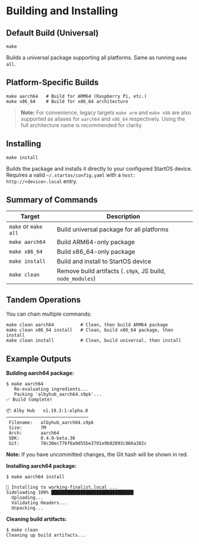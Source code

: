 # Building and Installing

## Default Build (Universal)

```
make
```

Builds a universal package supporting all platforms. Same as running `make all`.

## Platform-Specific Builds

```
make aarch64   # Build for ARM64 (Raspberry Pi, etc.)
make x86_64    # Build for x86_64 architecture
```

> **Note:** For convenience, legacy targets `make arm` and `make x86` are also supported as aliases for `aarch64` and `x86_64` respectively. Using the full architecture name is recommended for clarity.

## Installing

```
make install
```

Builds the package and installs it directly to your configured StartOS device.  
Requires a valid `~/.startos/config.yaml` with a `host: http://<device>.local` entry.

## Summary of Commands

| Target               | Description                                                |
| -------------------- | ---------------------------------------------------------- |
| `make` or `make all` | Build universal package for all platforms                  |
| `make aarch64`       | Build ARM64-only package                                   |
| `make x86_64`        | Build x86_64-only package                                  |
| `make install`       | Build and install to StartOS device                        |
| `make clean`         | Remove build artifacts (`.s9pk`, JS build, `node_modules`) |

## Tandem Operations

You can chain multiple commands:

```
make clean aarch64          # Clean, then build ARM64 package
make clean x86_64 install   # Clean, build x86_64 package, then install
make clean install          # Clean, build universal, then install
```

## Example Outputs

**Building aarch64 package:**

```
$ make aarch64
   Re-evaluating ingredients...
   Packing 'albyhub_aarch64.s9pk'...
✅ Build Complete!

📦 Alby Hub   v1.19.3:1-alpha.0
───────────────────────────────
 Filename:   albyhub_aarch64.s9pk
 Size:       7M
 Arch:       aarch64
 SDK:        0.4.0-beta.36
 Git:        78c30ec776f6a9d55be3701e9b82093c866a382c
```

**Note:** If you have uncommitted changes, the Git hash will be shown in red.

**Installing aarch64 package:**

```
$ make aarch64 install

🚀 Installing to working-finalist.local ...
Sideloading 100% ███████████████████████████████
  Uploading...
  Validating Headers...
  Unpacking...
```

**Cleaning build artifacts:**

```
$ make clean
Cleaning up build artifacts...
```
